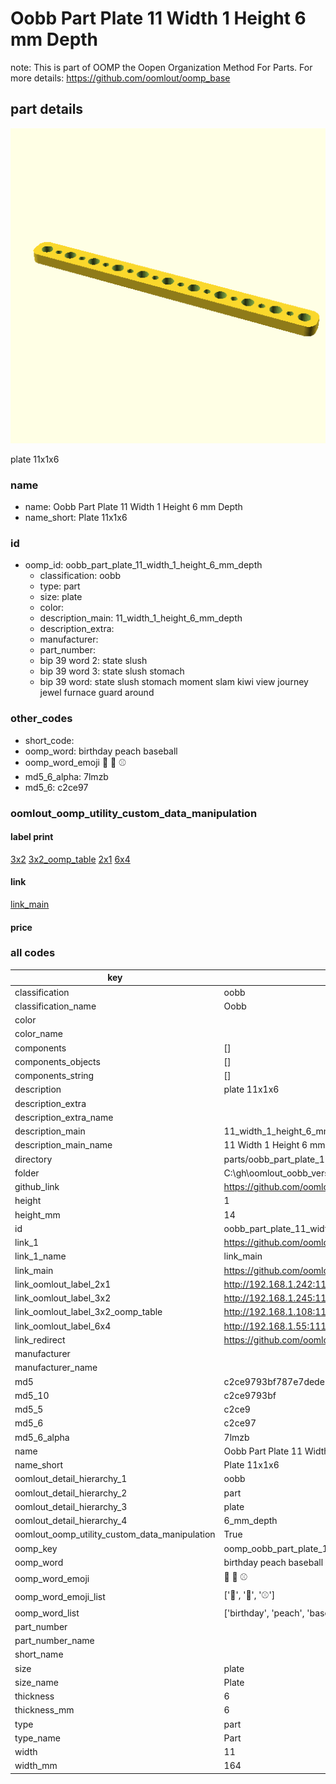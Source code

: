 # Oobb Part Plate 11 Width 1 Height 6 mm Depth  

note: This is part of OOMP the Oopen Organization Method For Parts. For more details: https://github.com/oomlout/oomp_base

##  part details
  

[![](3dpr.png)](3dpr.png)

plate 11x1x6



### name
* name: Oobb Part Plate 11 Width 1 Height 6 mm Depth
* name_short: Plate 11x1x6 
### id
* oomp_id: oobb_part_plate_11_width_1_height_6_mm_depth
  * classification: oobb
  * type: part
  * size: plate
  * color: 
  * description_main: 11_width_1_height_6_mm_depth
  * description_extra: 
  * manufacturer: 
  * part_number: 
  * bip 39 word 2: state slush
  * bip 39 word 3: state slush stomach
  * bip 39 word: state slush stomach moment slam kiwi view journey jewel furnace guard around

### other_codes
* short_code: 
* oomp_word: birthday peach baseball
* oomp_word_emoji :birthday: :peach: :baseball:
* md5_6_alpha: 7lmzb
* md5_6: c2ce97






### oomlout_oomp_utility_custom_data_manipulation
#### label print
[3x2](http://192.168.1.245:1112/?label=oomp%207lmzb)
[3x2_oomp_table](http://192.168.1.108:1112/?label=oomp%207lmzb)
[2x1](http://192.168.1.242:1112/?label=oomp%207lmzb)
[6x4](http://192.168.1.55:1112/?label=oomp%207lmzb)    

#### link

[link_main](https://github.com/oomlout/oomlout_oobb_version_4_generated_parts/tree/main/navigation_oomp/oobb/part/plate/11_width_1_height_6_mm_depth/part)                              

#### price







### all codes 
| key | value |  
| --- | --- |  
| classification | oobb |  
| classification_name | Oobb |  
| color |  |  
| color_name |  |  
| components | [] |  
| components_objects | [] |  
| components_string | [] |  
| description | plate 11x1x6 |  
| description_extra |  |  
| description_extra_name |  |  
| description_main | 11_width_1_height_6_mm_depth |  
| description_main_name | 11 Width 1 Height 6 mm Depth |  
| directory | parts/oobb_part_plate_11_width_1_height_6_mm_depth |  
| folder | C:\gh\oomlout_oobb_version_4_generated_parts\parts\oobb_part_plate_11_width_1_height_6_mm_depth |  
| github_link | https://github.com/oomlout/oomlout_oomp_part_src/tree/main/parts/oobb_part_plate_11_width_1_height_6_mm_depth |  
| height | 1 |  
| height_mm | 14 |  
| id | oobb_part_plate_11_width_1_height_6_mm_depth |  
| link_1 | https://github.com/oomlout/oomlout_oobb_version_4_generated_parts/tree/main/navigation_oomp/oobb/part/plate/11_width_1_height_6_mm_depth/part |  
| link_1_name | link_main |  
| link_main | https://github.com/oomlout/oomlout_oobb_version_4_generated_parts/tree/main/navigation_oomp/oobb/part/plate/11_width_1_height_6_mm_depth/part |  
| link_oomlout_label_2x1 | http://192.168.1.242:1112/?label=oomp%207lmzb |  
| link_oomlout_label_3x2 | http://192.168.1.245:1112/?label=oomp%207lmzb |  
| link_oomlout_label_3x2_oomp_table | http://192.168.1.108:1112/?label=oomp%207lmzb |  
| link_oomlout_label_6x4 | http://192.168.1.55:1112/?label=oomp%207lmzb |  
| link_redirect | https://github.com/oomlout/oomlout_oobb_version_4_generated_parts/tree/main/parts/oobb_plate_11_01_06 |  
| manufacturer |  |  
| manufacturer_name |  |  
| md5 | c2ce9793bf787e7dede588efac7316a6 |  
| md5_10 | c2ce9793bf |  
| md5_5 | c2ce9 |  
| md5_6 | c2ce97 |  
| md5_6_alpha | 7lmzb |  
| name | Oobb Part Plate 11 Width 1 Height 6 mm Depth |  
| name_short | Plate 11x1x6  |  
| oomlout_detail_hierarchy_1 | oobb |  
| oomlout_detail_hierarchy_2 | part |  
| oomlout_detail_hierarchy_3 | plate |  
| oomlout_detail_hierarchy_4 | 6_mm_depth |  
| oomlout_oomp_utility_custom_data_manipulation | True |  
| oomp_key | oomp_oobb_part_plate_11_width_1_height_6_mm_depth |  
| oomp_word | birthday peach baseball |  
| oomp_word_emoji | :birthday: :peach: :baseball: |  
| oomp_word_emoji_list | [':birthday:', ':peach:', ':baseball:'] |  
| oomp_word_list | ['birthday', 'peach', 'baseball'] |  
| part_number |  |  
| part_number_name |  |  
| short_name |  |  
| size | plate |  
| size_name | Plate |  
| thickness | 6 |  
| thickness_mm | 6 |  
| type | part |  
| type_name | Part |  
| width | 11 |  
| width_mm | 164 |  
